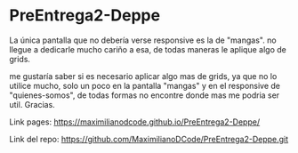 # PreEntrega2-Deppe

La única pantalla que no debería verse responsive es la de "mangas". no llegue a dedicarle mucho cariño a esa, de todas maneras le aplique algo de grids.

me gustaría saber si es necesario aplicar algo mas de grids, ya que no lo utilice mucho, solo un poco en la pantalla "mangas" y en el responsive de "quienes-somos", de todas formas no encontre donde mas me podria ser util. Gracias.

Link pages: https://maximilianodcode.github.io/PreEntrega2-Deppe/

Link del repo: https://github.com/MaximilianoDCode/PreEntrega2-Deppe.git

